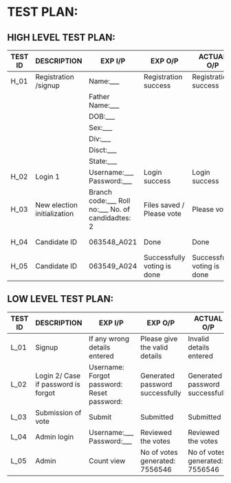 # TEST PLAN:

## HIGH LEVEL TEST PLAN:
| **TEST ID**|**DESCRIPTION**|**EXP I/P**|**EXP O/P**|**ACTUAL O/P**|**TYPE OF TEST**|
|-----|-------|-----|-----|-----|------|
|H_01| Registration /signup|Name:___ | Registration success| Registration success| Requirement based|
|     |           | Father Name:___ |      |    |       |
|     |     | DOB:___ |       |       |       |
|     |     | Sex:___ |     |       |       |
|      |     | Div:___ |      |     |       |
|   |    |Disct:___ |      |     |     |
|       |     |State:___ |      |       |
|H_02| Login 1| Username:___ Password:___ | Login success| Login success | Scenario based|
|H_03| New election initialization| Branch code:___ Roll no:___ No. of candidadtes: 2 | Files saved / Please vote | Please vote | Scenario based |
|H_04| Candidate ID  | 063548_A021 | Done| Done| Boundary based|
|H_05| Candidate ID | 063549_A024| Successfully voting is done| Successfully voting is done| Boundary based|
## LOW LEVEL TEST PLAN:
|**TEST ID**|**DESCRIPTION**|**EXP I/P**|**EXP O/P**|**ACTUAL O/P**|**TYPE OF TEST**|
|-----|-----|-----|----|----|------|
|L_01| Signup|If any wrong details entered| Please give the valid details| Invalid details entered| Requriment based|
|L_02| Login 2/ Case if password is forgot| Username: Forgot password: Reset password: | Generated password successfully | Generated password successfully| boundary based|
|L_03| Submission of vote| Submit| Submitted| Submitted| Boundary based|
|L_04| Admin login| Username:___ Password:___ | Reviewed the votes| Reviewed the votes| Scenario based|
|L_05| Admin| Count view| No of votes generated: 7556546| No of votes generated: 7556546| Requirement based|
                        
                        
                         


